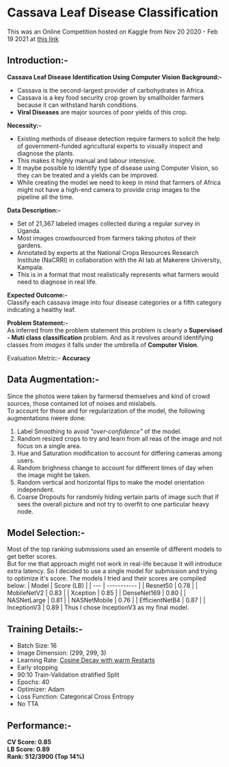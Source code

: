 # Cassava Leaf Disease Classification
This was an Online Competition hosted on Kaggle from Nov 20 2020 - Feb 19 2021 at [this link](https://www.kaggle.com/c/cassava-leaf-disease-classification)

## Introduction:-
**Cassava Leaf Disease Identification Using Computer Vision**
**Background:-**
* Cassava is the second-largest provider of carbohydrates in Africa.
* Cassava is a key food security crop grown by smallholder farmers because it can withstand harsh conditions.
* **Viral Diseases** are major sources of poor yields of this crop.  

**Necessity:-**
* Existing methods of disease detection require farmers to solicit the help of government-funded agricultural experts to visually inspect and diagnose the plants.
* This makes it highly manual and labour intensive.
* It maybe possible to identify type of disease using Computer Vision, so they can be treated and a yields can be improved.
* While creating the model we need to keep in mind that farmers of Africa might not have a high-end camera to provide crisp images to the pipeline all the time.  

**Data Description:-**
* Set of 21,367 labeled images collected during a regular survey in Uganda.
* Most images crowdsourced from farmers taking photos of their gardens.
* Annotated by experts at the National Crops Resources Research Institute (NaCRRI) in collaboration with the AI lab at Makerere University, Kampala.
* This is in a format that most realistically represents what farmers would need to diagnose in real life.

**Expected Outcome:-**  
Classify each cassava image into four disease categories or a fifth category indicating a healthy leaf.

**Problem Statement:-**  
As inferred from the problem statement this problem is clearly a **Supervised - Muti class classification** problem. And as it revolves around identifying classes from *images* it falls under the umbrella of **Computer Vision**.

Evaluation Metric:- **Accuracy**

## Data Augmentation:-
Since the photos were taken by farmersd themselves and kind of crowd sources, those contained lot of noises and mislabels.  
To account for those and for regularization of the model, the following augmentations nwere done:
1. Label Smoothing to avoid *"over-confidence"* of the model.
2. Random resized crops to try and learn from all reas of the image and not focus on a single area.
3. Hue and Saturation modification to account for differing cameras among users.
4. Random brighness change to account for different times of day when the image might be taken.
5. Random vertical and horizontal flips to make the model orientation independent.
6. Coarse Dropouts for randomly hiding vertain parts of image such that if sees the overall picture and not try to overfit to one particular heavy node.

## Model Selection:-
Most of the top ranking submissions used an ensemle of different models to get better scores.  
But for me that approach might not work in real-life because it will introduce extra latency. So I decided to use a single model for submission and trying to optimize it's score.
The models I tried and their scores are compiled below:
| Model | Score (LB) |
| --- | ----------- |
| Resnet50 | 0.78 |
| MobileNetV2 | 0.83 |
| Xception | 0.85 |
| DenseNet169 | 0.80 |
| NASNetLarge | 0.81 |
| NASNetMobile | 0.76 |
| EfficientNetB4 | 0.87 |
| InceptionV3 | 0.89 |
Thus I chose InceptionV3 as my final model.

## Training Details:-
* Batch Size: 16
* Image Dimension: (299, 299, 3)
* Learning Rate: [Cosine Decay with warm Restarts](https://arxiv.org/abs/1608.03983)
* Early stopping
* 90:10 Train-Validation stratified Split
* Epochs: 40
* Optimizer: Adam
* Loss Function: Categorical Cross Entropy
* No TTA

## Performance:-
**CV Score: 0.85  
LB Score: 0.89  
Rank: 512/3900 (Top 14%)**

